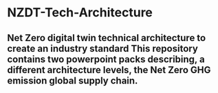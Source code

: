# NZDT-Tech-Architecture
Net Zero digital twin technical architecture to create an industry standard
This repository contains two powerpoint packs describing, a different architecture levels, the Net Zero GHG emission global supply chain. 
-----------------------------------------
